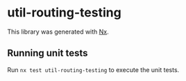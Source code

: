 # util-routing-testing

This library was generated with [Nx](https://nx.dev).

## Running unit tests

Run `nx test util-routing-testing` to execute the unit tests.
